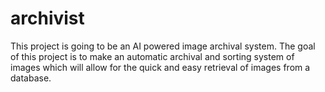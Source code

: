 # archivist
This project is going to be an AI powered image archival system. The goal of this project is to make an automatic archival and sorting system of images which will allow for the quick and easy retrieval of images from a database.
